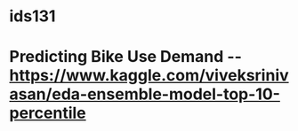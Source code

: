 # ids131
# Predicting Bike Use Demand  -- https://www.kaggle.com/viveksrinivasan/eda-ensemble-model-top-10-percentile
